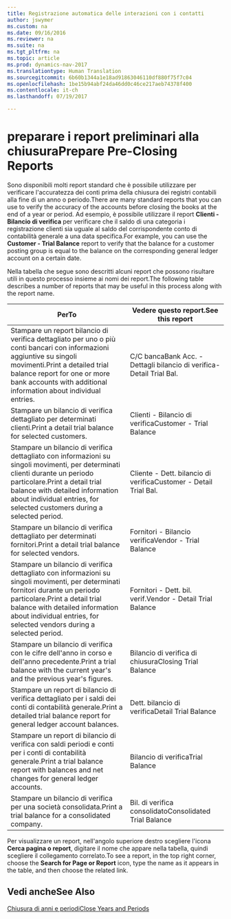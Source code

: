 ```yaml
---
title: Registrazione automatica delle interazioni con i contatti
author: jswymer
ms.custom: na
ms.date: 09/16/2016
ms.reviewer: na
ms.suite: na
ms.tgt_pltfrm: na
ms.topic: article
ms.prod: dynamics-nav-2017
ms.translationtype: Human Translation
ms.sourcegitcommit: 6b60b1344a1e18ad91863046110df880f75f7c04
ms.openlocfilehash: 1be15b94abf24da46dd0c46ce217aeb74378f400
ms.contentlocale: it-ch
ms.lasthandoff: 07/19/2017

---
```

# <a name="prepare-pre-closing-reports"></a><span data-ttu-id="f71fa-102">preparare i report preliminari alla chiusura</span><span class="sxs-lookup"><span data-stu-id="f71fa-102">Prepare Pre-Closing Reports</span></span>
<span data-ttu-id="f71fa-103">Sono disponibili molti report standard che è possibile utilizzare per verificare l'accuratezza dei conti prima della chiusura dei registri contabili alla fine di un anno o periodo.</span><span class="sxs-lookup"><span data-stu-id="f71fa-103">There are many standard reports that you can use to verify the accuracy of the accounts before closing the books at the end of a year or period.</span></span> <span data-ttu-id="f71fa-104">Ad esempio, è possibile utilizzare il report **Clienti - Bilancio di verifica** per verificare che il saldo di una categoria i registrazione clienti sia uguale al saldo del corrispondente conto di contabilità generale a una data specifica.</span><span class="sxs-lookup"><span data-stu-id="f71fa-104">For example, you can use the **Customer - Trial Balance** report to verify that the balance for a customer posting group is equal to the balance on the corresponding general ledger account on a certain date.</span></span>

<span data-ttu-id="f71fa-105">Nella tabella che segue sono descritti alcuni report che possono risultare utili in questo processo insieme ai nomi dei report.</span><span class="sxs-lookup"><span data-stu-id="f71fa-105">The following table describes a number of reports that may be useful in this process along with the report name.</span></span>

|<span data-ttu-id="f71fa-106">Per</span><span class="sxs-lookup"><span data-stu-id="f71fa-106">To</span></span>     |<span data-ttu-id="f71fa-107">Vedere questo report.</span><span class="sxs-lookup"><span data-stu-id="f71fa-107">See this report</span></span>       |
|-------|----------------------|
|<span data-ttu-id="f71fa-108">Stampare un report bilancio di verifica dettagliato per uno o più conti bancari con informazioni aggiuntive su singoli movimenti.</span><span class="sxs-lookup"><span data-stu-id="f71fa-108">Print a detailed trial balance report for one or more bank accounts with additional information about individual entries.</span></span>|<span data-ttu-id="f71fa-109">C/C banca</span><span class="sxs-lookup"><span data-stu-id="f71fa-109">Bank Acc.</span></span> <span data-ttu-id="f71fa-110">- Dettagli bilancio di verifica</span><span class="sxs-lookup"><span data-stu-id="f71fa-110">- Detail Trial Bal.</span></span>|
|<span data-ttu-id="f71fa-111">Stampare un bilancio di verifica dettagliato per determinati clienti.</span><span class="sxs-lookup"><span data-stu-id="f71fa-111">Print a detail trial balance for selected customers.</span></span>|<span data-ttu-id="f71fa-112">Clienti - Bilancio di verifica</span><span class="sxs-lookup"><span data-stu-id="f71fa-112">Customer - Trial Balance</span></span>|
|<span data-ttu-id="f71fa-113">Stampare un bilancio di verifica dettagliato con informazioni su singoli movimenti, per determinati clienti durante un periodo particolare.</span><span class="sxs-lookup"><span data-stu-id="f71fa-113">Print a detail trial balance with detailed information about individual entries, for selected customers during a selected period.</span></span>|<span data-ttu-id="f71fa-114">Cliente - Dett. bilancio di verifica</span><span class="sxs-lookup"><span data-stu-id="f71fa-114">Customer - Detail Trial Bal.</span></span>|
|<span data-ttu-id="f71fa-115">Stampare un bilancio di verifica dettagliato per determinati fornitori.</span><span class="sxs-lookup"><span data-stu-id="f71fa-115">Print a detail trial balance for selected vendors.</span></span>|<span data-ttu-id="f71fa-116">Fornitori - Bilancio verifica</span><span class="sxs-lookup"><span data-stu-id="f71fa-116">Vendor - Trial Balance</span></span>|
|<span data-ttu-id="f71fa-117">Stampare un bilancio di verifica dettagliato con informazioni su singoli movimenti, per determinati fornitori durante un periodo particolare.</span><span class="sxs-lookup"><span data-stu-id="f71fa-117">Print a detail trial balance with detailed information about individual entries, for selected vendors during a selected period.</span></span>|<span data-ttu-id="f71fa-118">Fornitori - Dett. bil. verif.</span><span class="sxs-lookup"><span data-stu-id="f71fa-118">Vendor - Detail Trial Balance</span></span>|
|<span data-ttu-id="f71fa-119">Stampare un bilancio di verifica con le cifre dell'anno in corso e dell'anno precedente.</span><span class="sxs-lookup"><span data-stu-id="f71fa-119">Print a trial balance with the current year's and the previous year's figures.</span></span>|<span data-ttu-id="f71fa-120">Bilancio di verifica di chiusura</span><span class="sxs-lookup"><span data-stu-id="f71fa-120">Closing Trial Balance</span></span>|
|<span data-ttu-id="f71fa-121">Stampare un report di bilancio di verifica dettagliato per i saldi dei conti di contabilità generale.</span><span class="sxs-lookup"><span data-stu-id="f71fa-121">Print a detailed trial balance report for general ledger account balances.</span></span>|<span data-ttu-id="f71fa-122">Dett. bilancio di verifica</span><span class="sxs-lookup"><span data-stu-id="f71fa-122">Detail Trial Balance</span></span>|
|<span data-ttu-id="f71fa-123">Stampare un report di bilancio di verifica con saldi periodi e conti per i conti di contabilità generale.</span><span class="sxs-lookup"><span data-stu-id="f71fa-123">Print a trial balance report with balances and net changes for general ledger accounts.</span></span>|<span data-ttu-id="f71fa-124">Bilancio di verifica</span><span class="sxs-lookup"><span data-stu-id="f71fa-124">Trial Balance</span></span>|
|<span data-ttu-id="f71fa-125">Stampare un bilancio di verifica per una società consolidata.</span><span class="sxs-lookup"><span data-stu-id="f71fa-125">Print a trial balance for a consolidated company.</span></span>|<span data-ttu-id="f71fa-126">Bil. di verifica consolidato</span><span class="sxs-lookup"><span data-stu-id="f71fa-126">Consolidated Trial Balance</span></span>|
<span data-ttu-id="f71fa-127">Per visualizzare un report, nell'angolo superiore destro scegliere l'icona **Cerca pagina o report**, digitare il nome che appare nella tabella, quindi scegliere il collegamento correlato.</span><span class="sxs-lookup"><span data-stu-id="f71fa-127">To see a report, in the top right corner, choose the **Search for Page or Report** icon, type the name as it appears in the table, and then choose the related link.</span></span>

## <a name="see-also"></a><span data-ttu-id="f71fa-128">Vedi anche</span><span class="sxs-lookup"><span data-stu-id="f71fa-128">See Also</span></span>
[<span data-ttu-id="f71fa-129">Chiusura di anni e periodi</span><span class="sxs-lookup"><span data-stu-id="f71fa-129">Close Years and Periods</span></span>](year-close-years-periods.md)

